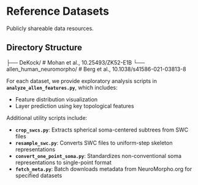 # Reference Datasets  
Publicly shareable data resources.

## Directory Structure  
├── DeKock/ # Mohan et al., 10.25493/ZK52-E1B
└── allen_human_neuromorpho/ # Berg et al., 10.1038/s41586-021-03813-8

For each dataset, we provide exploratory analysis scripts in **`analyze_allen_features.py`**, which includes:
- Feature distribution visualization
- Layer prediction using key topological features

Additional utility scripts include:
- **`crop_swcs.py`**: Extracts spherical soma-centered subtrees from SWC files
- **`resample_swc.py`**: Converts SWC files to uniform-step skeleton representations
- **`convert_one_point_soma.py`**: Standardizes non-conventional soma representations to single-point format
- **`fetch_meta.py`**: Batch downloads metadata from NeuroMorpho.org for specified datasets

